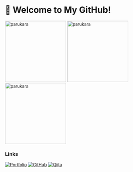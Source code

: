 <h1>🚀 Welcome to My GitHub!</h1>

<p>
  <img src="https://github.com/user-attachments/assets/90cddc76-2f98-413f-94e5-1eb399d63719" alt="parukara" width="200"/>
  <img src="https://github.com/user-attachments/assets/90cddc76-2f98-413f-94e5-1eb399d63719" alt="parukara" width="200"/>
  <img src="https://github.com/user-attachments/assets/90cddc76-2f98-413f-94e5-1eb399d63719" alt="parukara" width="200"/>
</p>

### Links
[![Portfolio](https://img.shields.io/badge/Portfolio-1AA7ED?logo=netlify&logoColor=white)](https://sh1ragami-portfolio.netlify.app)
[![GitHub](https://img.shields.io/badge/GitHub-000000?logo=github&logoColor=white)](https://github.com/Sh1ragami)
[![Qiita](https://img.shields.io/badge/Qiita-00CA00?logo=qiita&logoColor=white)](https://qiita.com/Sh1ragami)
